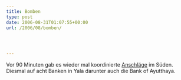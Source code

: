 ```yaml
---
title: Bomben
type: post
date: 2006-08-31T01:07:55+00:00
url: /2006/08/bomben/




---
```

Vor 90 Minuten gab es wieder mal koordinierte [Anschläge][1] im Süden. Diesmal auf acht Banken in Yala darunter auch die Bank of Ayutthaya.

 [1]: http://www.nationmultimedia.com/2006/08/31/headlines/headlines_30012441.php
